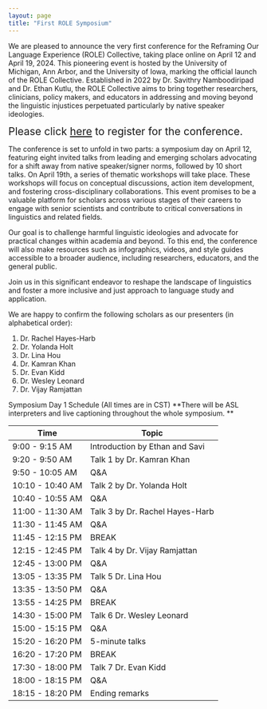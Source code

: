 ```yaml
---
layout: page
title: "First ROLE Symposium"
---
```


We are pleased to announce the very first conference for the Reframing Our Language Experience (ROLE) Collective, taking place online on April 12 and April 19, 2024. This pioneering event is hosted by the University of Michigan, Ann Arbor, and the University of Iowa, marking the official launch of the ROLE Collective. Established in 2022 by Dr. Savithry Namboodiripad and Dr. Ethan Kutlu, the ROLE Collective aims to bring together researchers, clinicians, policy makers, and educators in addressing and moving beyond the linguistic injustices perpetuated particularly by native speaker ideologies. 

<span style="font-size:1.5em;">Please click [here](https://uiowa.zoom.us/meeting/register/tJAkdO6orTouHNUhOKAhD6MCXGLFIC9s9kDW#/registration) to register for the conference.</span>

The conference is set to unfold in two parts: a symposium day on April 12, featuring eight invited talks from leading and emerging scholars advocating for a shift away from native speaker/signer norms, followed by 10 short talks. On April 19th, a series of thematic workshops will take place. These workshops will focus on conceptual discussions, action item development, and fostering cross-disciplinary collaborations. This event promises to be a valuable platform for scholars across various stages of their careers to engage with senior scientists and contribute to critical conversations in linguistics and related fields.

Our goal is to challenge harmful linguistic ideologies and advocate for practical changes within academia and beyond. To this end, the conference will also make resources such as infographics, videos, and style guides accessible to a broader audience, including researchers, educators, and the general public.

Join us in this significant endeavor to reshape the landscape of linguistics and foster a more inclusive and just approach to language study and application.

We are happy to confirm the following scholars as our presenters (in alphabetical order):
1. Dr. Rachel Hayes-Harb 
2. Dr. Yolanda Holt 
3. Dr. Lina Hou
4. Dr. Kamran Khan 
5. Dr. Evan Kidd 
6. Dr. Wesley Leonard 
7. Dr. Vijay Ramjattan

Symposium Day 1 Schedule (All times are in CST)
**There will be ASL interpreters and live captioning throughout the whole symposium. **

| Time  | Topic |
| ---   | ---   |
|9:00  - 9:15  AM |	 Introduction by Ethan and Savi |
|9:20  - 9:50  AM |   Talk 1 by Dr. Kamran Khan|
|9:50  - 10:05 AM |  Q&A	|
|10:10 - 10:40 AM |  Talk 2 by Dr. Yolanda Holt|
|10:40 - 10:55 AM | Q&A	|
|11:00 - 11:30 AM |  Talk 3 by Dr. Rachel Hayes-Harb|
|11:30 - 11:45 AM |  Q&A	|
|11:45 - 12:15 PM |  BREAK|
|12:15 - 12:45 PM |  Talk 4 by Dr. Vijay Ramjattan|
|12:45 - 13:00 PM	| Q&A	|
|13:05 - 13:35 PM	| Talk 5	Dr. Lina Hou|
|13:35 - 13:50 PM |  Q&A	|
|13:55 - 14:25 PM |  BREAK|
|14:30 - 15:00 PM |  Talk 6 	Dr. Wesley Leonard|
|15:00 - 15:15 PM |  Q&A	|
|15:20 - 16:20 PM |  5-minute talks |
|16:20 - 17:20 PM |  BREAK	
|17:30 - 18:00 PM	| Talk 7	Dr. Evan Kidd|
|18:00 - 18:15 PM |  Q&A	|
|18:15 - 18:20 PM |  Ending remarks 	|

   



